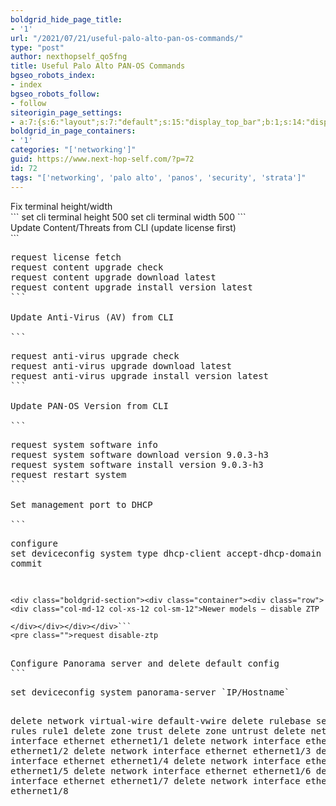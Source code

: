 ```yaml
---
boldgrid_hide_page_title:
- '1'
url: "/2021/07/21/useful-palo-alto-pan-os-commands/"
type: "post"
author: nexthopself_qo5fng
title: Useful Palo Alto PAN-OS Commands
bgseo_robots_index:
- index
bgseo_robots_follow:
- follow
siteorigin_page_settings:
- a:7:{s:6:"layout";s:7:"default";s:15:"display_top_bar";b:1;s:14:"display_header";b:1;s:13:"header_margin";b:1;s:10:"page_title";b:1;s:13:"footer_margin";b:1;s:22:"display_footer_widgets";b:1;}
boldgrid_in_page_containers:
- '1'
categories: "['networking']"
guid: https://www.next-hop-self.com/?p=72
id: 72
tags: "['networking', 'palo alto', 'panos', 'security', 'strata']"
---
```


<div class="boldgrid-section"><div class="container"><div class="row"><div class="col-md-12 col-xs-12 col-sm-12">Fix terminal height/width

</div></div></div></div>```
set cli terminal height 500
set cli terminal width 500
```

<div class="boldgrid-section"><div class="container"><div class="row"><div class="col-md-12 col-xs-12 col-sm-12">Update Content/Threats from CLI (update license first)

</div></div></div></div>```
<pre class="">request license fetch 
request content upgrade check
request content upgrade download latest
request content upgrade install version latest
```

<div class="boldgrid-section"><div class="container"><div class="row"><div class="col-md-12 col-xs-12 col-sm-12">Update Anti-Virus (AV) from CLI

</div></div></div></div>```
<pre class="">request anti-virus upgrade check 
request anti-virus upgrade download latest 
request anti-virus upgrade install version latest
```

<div class="boldgrid-section"><div class="container"><div class="row"><div class="col-md-12 col-xs-12 col-sm-12">Update PAN-OS Version from CLI

</div></div></div></div>```
<pre class="">request system software info
request system software download version 9.0.3-h3
request system software install version 9.0.3-h3
request restart system
```

<div class="boldgrid-section"><div class="container"><div class="row"><div class="col-md-12 col-xs-12 col-sm-12">Set management port to DHCP

</div></div></div></div>```
<pre class="">configure
set deviceconfig system type dhcp-client accept-dhcp-domain yes accept-dhcp-hostname yes send-client-id yes send-hostname yes
commit


```

<div class="boldgrid-section"><div class="container"><div class="row"><div class="col-md-12 col-xs-12 col-sm-12">Newer models – disable ZTP

</div></div></div></div>```
<pre class="">request disable-ztp
```

<div class="boldgrid-section"><div class="container"><div class="row"><div class="col-md-12 col-xs-12 col-sm-12">Configure Panorama server and delete default config </div></div></div></div>```
<pre class="">set deviceconfig system panorama-server `IP/Hostname`

delete network virtual-wire default-vwire
delete rulebase security rules rule1
delete zone trust
delete zone untrust
delete network interface ethernet ethernet1/1
delete network interface ethernet ethernet1/2
delete network interface ethernet ethernet1/3
delete network interface ethernet ethernet1/4
delete network interface ethernet ethernet1/5
delete network interface ethernet ethernet1/6
delete network interface ethernet ethernet1/7
delete network interface ethernet ethernet1/8
```
